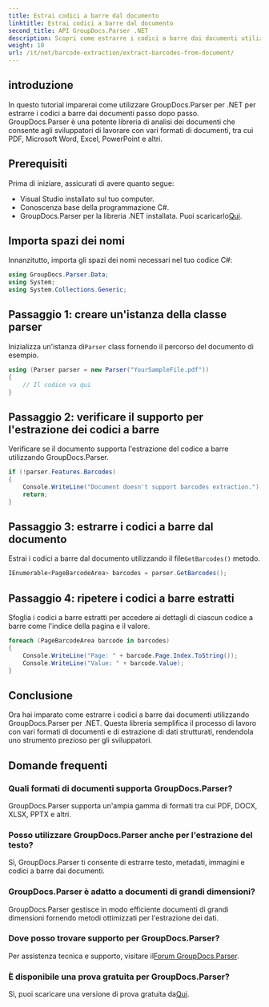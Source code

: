 ```yaml
---
title: Estrai codici a barre dal documento
linktitle: Estrai codici a barre dal documento
second_title: API GroupDocs.Parser .NET
description: Scopri come estrarre i codici a barre dai documenti utilizzando GroupDocs.Parser per .NET. Migliora le tue capacità di elaborazione dei documenti senza sforzo.
weight: 10
url: /it/net/barcode-extraction/extract-barcodes-from-document/
---
```

## introduzione
In questo tutorial imparerai come utilizzare GroupDocs.Parser per .NET per estrarre i codici a barre dai documenti passo dopo passo. GroupDocs.Parser è una potente libreria di analisi dei documenti che consente agli sviluppatori di lavorare con vari formati di documenti, tra cui PDF, Microsoft Word, Excel, PowerPoint e altri.
## Prerequisiti
Prima di iniziare, assicurati di avere quanto segue:
- Visual Studio installato sul tuo computer.
- Conoscenza base della programmazione C#.
-  GroupDocs.Parser per la libreria .NET installata. Puoi scaricarlo[Qui](https://releases.groupdocs.com/parser/net/).

## Importa spazi dei nomi
Innanzitutto, importa gli spazi dei nomi necessari nel tuo codice C#:
```csharp
using GroupDocs.Parser.Data;
using System;
using System.Collections.Generic;
```
## Passaggio 1: creare un'istanza della classe parser
 Inizializza un'istanza di`Parser` class fornendo il percorso del documento di esempio.
```csharp
using (Parser parser = new Parser("YourSampleFile.pdf"))
{
    // Il codice va qui
}
```
## Passaggio 2: verificare il supporto per l'estrazione dei codici a barre
Verificare se il documento supporta l'estrazione del codice a barre utilizzando GroupDocs.Parser.
```csharp
if (!parser.Features.Barcodes)
{
    Console.WriteLine("Document doesn't support barcodes extraction.");
    return;
}
```
## Passaggio 3: estrarre i codici a barre dal documento
 Estrai i codici a barre dal documento utilizzando il file`GetBarcodes()` metodo.
```csharp
IEnumerable<PageBarcodeArea> barcodes = parser.GetBarcodes();
```
## Passaggio 4: ripetere i codici a barre estratti
Sfoglia i codici a barre estratti per accedere ai dettagli di ciascun codice a barre come l'indice della pagina e il valore.
```csharp
foreach (PageBarcodeArea barcode in barcodes)
{
    Console.WriteLine("Page: " + barcode.Page.Index.ToString());
    Console.WriteLine("Value: " + barcode.Value);
}
```

## Conclusione
Ora hai imparato come estrarre i codici a barre dai documenti utilizzando GroupDocs.Parser per .NET. Questa libreria semplifica il processo di lavoro con vari formati di documenti e di estrazione di dati strutturati, rendendola uno strumento prezioso per gli sviluppatori.

## Domande frequenti
### Quali formati di documenti supporta GroupDocs.Parser?
GroupDocs.Parser supporta un'ampia gamma di formati tra cui PDF, DOCX, XLSX, PPTX e altri.
### Posso utilizzare GroupDocs.Parser anche per l'estrazione del testo?
Sì, GroupDocs.Parser ti consente di estrarre testo, metadati, immagini e codici a barre dai documenti.
### GroupDocs.Parser è adatto a documenti di grandi dimensioni?
GroupDocs.Parser gestisce in modo efficiente documenti di grandi dimensioni fornendo metodi ottimizzati per l'estrazione dei dati.
### Dove posso trovare supporto per GroupDocs.Parser?
 Per assistenza tecnica e supporto, visitare il[Forum GroupDocs.Parser](https://forum.groupdocs.com/c/parser/17).
### È disponibile una prova gratuita per GroupDocs.Parser?
 Sì, puoi scaricare una versione di prova gratuita da[Qui](https://releases.groupdocs.com/).
